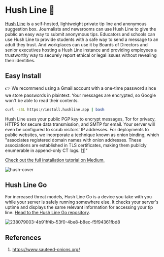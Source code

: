 # Hush Line 🤫

[Hush Line](https://hushline.app) is a self-hosted, lightweight private tip line and anonymous suggestion box. Journalists and newsrooms can use Hush Line to give the public an easy way to submit anonymous tips. Educators and schools can use Hush Line to provide students with a safe way to send a message to an adult they trust. And workplaces can use it by Boards of Directors and senior executives hosting a Hush Line instance and providing employees a trustworthy way to securely report ethical or legal issues without revealing their identities.

## Easy Install

👉 We recommend using a Gmail account with a one-time password since we store passwords in plaintext.
Your messages are encrypted, so Google won't be able to read their contents.

```bash
curl -sSL https://install.hushline.app | bash
```

Hush Line uses your public PGP key to encrypt messages, Tor for privacy, HTTPS for secure data transmission, and SMTP for email. Your server will even be configured to scrub visitors' IP addresses. For deployments to public websites, we incorporate a technique known as onion binding, which "associates registered domain names with onion addresses. These associations are established in TLS certificates, making them publicly enumerable in append-only CT logs. &#91;[1](#references)&#93;"

[Check out the full installation tutorial on Medium.](https://scidsg.medium.com/installing-and-configuring-hush-line-on-a-raspberry-pi-daefc3865020)

![hush-cover](https://github.com/scidsg/hush-line/assets/28545431/fe633078-8c93-4953-9de7-b02b5a229c27)

## Hush Line Go

For increased threat models, Hush Line Go is a device you take with you while your server is safely running somewhere else. It checks your server's uptime and displays the same relevant information for accessing your tip line. [Head to the Hush Line Go repository](https://github.com/scidsg/hush-line-go/tree/main).

![238079003-4b91ff4b-53f0-4be8-b8ec-f5f94361fbd8](https://github.com/scidsg/hush-line/assets/28545431/a88fb6cf-c6f1-4e75-9f0a-af59def365cc)

## References

1. https://www.sauteed-onions.org/
